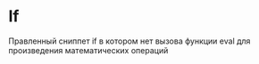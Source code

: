 If
=========
Правленный сниппет if в котором нет вызова функции eval для произведения математических операций